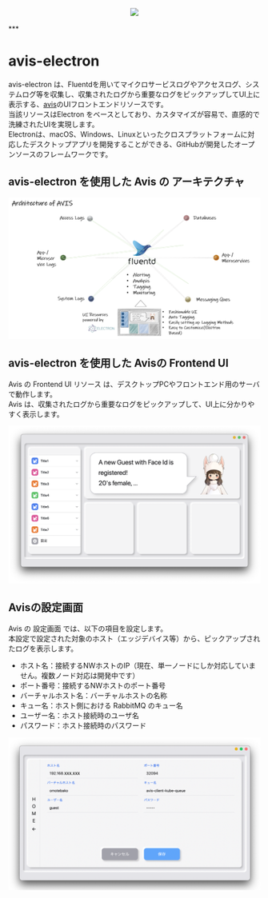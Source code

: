 <p align="center"> <img src="https://user-images.githubusercontent.com/91356865/142383090-461c8d1d-0faa-45df-963b-163427cf1917.png" width="300">
</p> <p align="center"></p>
***  

# avis-electron

avis-electron は、Fluentdを用いてマイクロサービスログやアクセスログ、システムログ等を収集し、収集されたログから重要なログをピックアップしてUI上に表示する、[avis](https://github.com/latonaio/avis)のUIフロントエンドリソースです。  
当該リソースはElectron をベースとしており、カスタマイズが容易で、直感的で洗練されたUIを実現します。  
Electronは、macOS、Windows、Linuxといったクロスプラットフォームに対応したデスクトップアプリを開発することができる、GitHubが開発したオープンソースのフレームワークです。  

## avis-electron を使用した Avis の アーキテクチャ  

![avis-architecture](docs/avis_architecture.png)

## avis-electron を使用した Avisの Frontend UI  
Avis の Frontend UI リソース は、デスクトップPCやフロントエンド用のサーバで動作します。  
Avis は、収集されたログから重要なログをピックアップして、UI上に分かりやすく表示します。  

![avis_screen](docs/avis_screen.png)

## Avisの設定画面
Avis の 設定画面 では、以下の項目を設定します。  
本設定で設定された対象のホスト（エッジデバイス等）から、ピックアップされたログを表示します。  

* ホスト名：接続するNWホストのIP（現在、単一ノードにしか対応していません。複数ノード対応は開発中です）  
* ポート番号：接続するNWホストのポート番号  
* バーチャルホスト名：バーチャルホストの名称  
* キュー名：ホスト側における RabbitMQ のキュー名  
* ユーザー名：ホスト接続時のユーザ名  
* パスワード：ホスト接続時のパスワード  

![avis-set](docs/avis_set.png)
